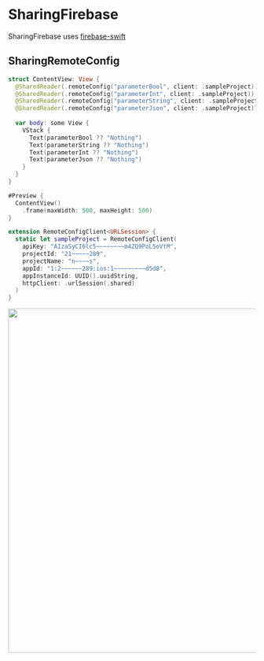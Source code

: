 # SharingFirebase

SharingFirebase uses [firebase-swift](https://github.com/zunda-pixel/firebase-swift)

## SharingRemoteConfig

```swift
struct ContentView: View {
  @SharedReader(.remoteConfig("parameterBool", client: .sampleProject)) var parameterBool: String?
  @SharedReader(.remoteConfig("parameterInt", client: .sampleProject)) var parameterInt: String?
  @SharedReader(.remoteConfig("parameterString", client: .sampleProject)) var parameterString: String?
  @SharedReader(.remoteConfig("parameterJson", client: .sampleProject)) var parameterJson: String?
  
  var body: some View {
    VStack {
      Text(parameterBool ?? "Nothing")
      Text(parameterString ?? "Nothing")
      Text(parameterInt ?? "Nothing")
      Text(parameterJson ?? "Nothing")
    }
  }
}

#Preview {
  ContentView()
    .frame(maxWidth: 500, maxHeight: 500)
}

extension RemoteConfigClient<URLSession> {
  static let sampleProject = RemoteConfigClient(
    apiKey: "AIzaSyCI6lc5~~~~~~~~m4ZQ9PoL5oVtM",
    projectId: "21~~~~~289",
    projectName: "n~~~~s",
    appId: "1:2~~~~~~289:ios:1~~~~~~~~~d5d8",
    appInstanceId: UUID().uuidString,
    httpClient: .urlSession(.shared)
  )
}
```

<img width="700px" src="https://github.com/user-attachments/assets/4c0d5b6e-b964-42c7-83e1-8c9379957055" />
